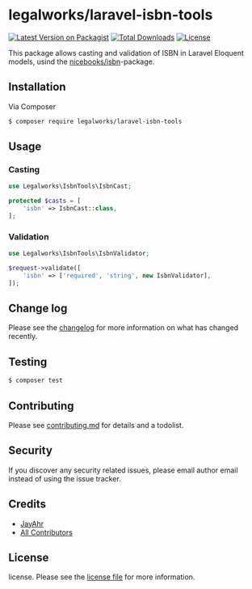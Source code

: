 # legalworks/laravel-isbn-tools

[![Latest Version on Packagist][ico-version]][link-packagist]
[![Total Downloads][ico-downloads]][link-downloads]
[![License](https://img.shields.io/badge/license-MIT-blue.svg)](http://opensource.org/licenses/MIT)

This package allows casting and validation of ISBN in Laravel Eloquent models, usind the [nicebooks/isbn](https://github.com/nicebooks-com/isbn)-package.

## Installation

Via Composer

``` bash
$ composer require legalworks/laravel-isbn-tools
```

## Usage

### Casting

``` php
use Legalworks\IsbnTools\IsbnCast;

protected $casts = [
    'isbn' => IsbnCast::class,
];
```

### Validation

``` php
use Legalworks\IsbnTools\IsbnValidator;

$request->validate([
    'isbn' => ['required', 'string', new IsbnValidator],
]);
```

## Change log

Please see the [changelog](changelog.md) for more information on what has changed recently.

## Testing

``` bash
$ composer test
```

## Contributing

Please see [contributing.md](contributing.md) for details and a todolist.

## Security

If you discover any security related issues, please email author email instead of using the issue tracker.

## Credits

- [JayAhr][link-author]
- [All Contributors][link-contributors]

## License

license. Please see the [license file](license.md) for more information.

[ico-version]: https://img.shields.io/packagist/v/legalworks/laravel-isbn-tools.svg?style=flat-square
[ico-downloads]: https://img.shields.io/packagist/dt/legalworks/laravel-isbn-tools.svg?style=flat-square

[link-packagist]: https://packagist.org/packages/legalworks/laravel-isbn-tools
[link-downloads]: https://packagist.org/packages/legalworks/laravel-isbn-tools
[link-author]: https://github.com/legalworks
[link-contributors]: ../../contributors
